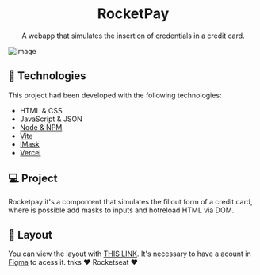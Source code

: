 <h1 align="center"> RocketPay </h1>

<p align="center">
A webapp that simulates the insertion of credentials in a credit card.
</p>



![image](https://cdn.discordapp.com/attachments/1035659746906230927/1037549895126626334/Screenshot_20221102_231159.png)


## 🚀 Technologies

This project had been developed with the following technologies:

- HTML & CSS
- JavaScript & JSON
- [Node & NPM](https://nodejs.org/)
- [Vite](https://vitejs.dev/)
- [iMask](https://imask.js.org)
- [Vercel](https://vercel.com)

## 💻 Project

Rocketpay it's a compontent that simulates the fillout form of a credit card, where is possible add masks to inputs and hotreload HTML via DOM.

## 🔖 Layout

You can view the layout with [THIS LINK](https://www.figma.com/file/gpqavL469k0pPUGOmAQEM9/Explorer-Lab-%2301/duplicate). It's necessary to have a acount in [Figma](https://figma.com) to acess it.
tnks ♥  Rocketseat  ♥
